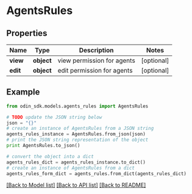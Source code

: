 # AgentsRules


## Properties

Name | Type | Description | Notes
------------ | ------------- | ------------- | -------------
**view** | **object** | view permission for agents | [optional] 
**edit** | **object** | edit permission for agents | [optional] 

## Example

```python
from odin_sdk.models.agents_rules import AgentsRules

# TODO update the JSON string below
json = "{}"
# create an instance of AgentsRules from a JSON string
agents_rules_instance = AgentsRules.from_json(json)
# print the JSON string representation of the object
print AgentsRules.to_json()

# convert the object into a dict
agents_rules_dict = agents_rules_instance.to_dict()
# create an instance of AgentsRules from a dict
agents_rules_form_dict = agents_rules.from_dict(agents_rules_dict)
```
[[Back to Model list]](../README.md#documentation-for-models) [[Back to API list]](../README.md#documentation-for-api-endpoints) [[Back to README]](../README.md)


